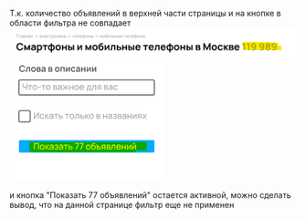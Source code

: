 Т.к. количество объявлений в верхней части страницы и на кнопке в области фильтра не совпадает
![img.png](img.png) 
![img_2.png](img_2.png) 

и кнопка "Показать 77 объявлений" остается активной, можно сделать вывод, что на данной странице 
фильтр еще не применен